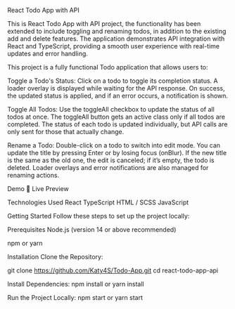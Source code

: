 React Todo App with API


This is React Todo App with API project, the functionality has been extended to include toggling and renaming todos, in addition to the existing add and delete features.
The application demonstrates API integration with React and TypeScript, providing a smooth user experience with real-time updates and error handling.


This project is a fully functional Todo application that allows users to:

Toggle a Todo's Status:
Click on a todo to toggle its completion status. A loader overlay is displayed while waiting for the API response. On success, the updated status is applied, and if an error occurs, a notification is shown.

Toggle All Todos:
Use the toggleAll checkbox to update the status of all todos at once. The toggleAll button gets an active class only if all todos are completed. The status of each todo is updated individually, but API calls are only sent for those that actually change.

Rename a Todo:
Double-click on a todo to switch into edit mode. You can update the title by pressing Enter or by losing focus (onBlur). If the new title is the same as the old one, the edit is canceled; if it’s empty, the todo is deleted. Loader overlays and error notifications are also managed for renaming actions.



Demo
🔗 Live Preview

Technologies Used
React
TypeScript
HTML / SCSS
JavaScript


Getting Started
Follow these steps to set up the project locally:

Prerequisites
Node.js (version 14 or above recommended)

npm or yarn

Installation
Clone the Repository:

git clone https://github.com/Katy4S/Todo-App.git
cd react-todo-app-api


Install Dependencies:
npm install or yarn install

Run the Project Locally:
npm start or yarn start

